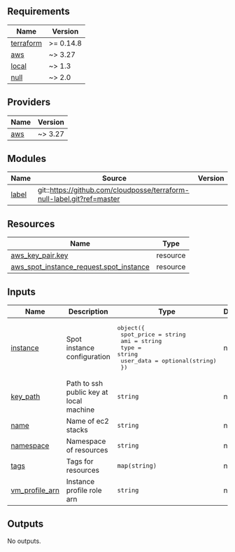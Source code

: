 <!-- BEGINNING OF PRE-COMMIT-TERRAFORM DOCS HOOK -->
## Requirements

| Name | Version |
|------|---------|
| <a name="requirement_terraform"></a> [terraform](#requirement\_terraform) | >= 0.14.8 |
| <a name="requirement_aws"></a> [aws](#requirement\_aws) | ~> 3.27 |
| <a name="requirement_local"></a> [local](#requirement\_local) | ~> 1.3 |
| <a name="requirement_null"></a> [null](#requirement\_null) | ~> 2.0 |

## Providers

| Name | Version |
|------|---------|
| <a name="provider_aws"></a> [aws](#provider\_aws) | ~> 3.27 |

## Modules

| Name | Source | Version |
|------|--------|---------|
| <a name="module_label"></a> [label](#module\_label) | git::https://github.com/cloudposse/terraform-null-label.git?ref=master |  |

## Resources

| Name | Type |
|------|------|
| [aws_key_pair.key](https://registry.terraform.io/providers/hashicorp/aws/latest/docs/resources/key_pair) | resource |
| [aws_spot_instance_request.spot_instance](https://registry.terraform.io/providers/hashicorp/aws/latest/docs/resources/spot_instance_request) | resource |

## Inputs

| Name | Description | Type | Default | Required |
|------|-------------|------|---------|:--------:|
| <a name="input_instance"></a> [instance](#input\_instance) | Spot instance configuration | <pre>object({<br>    spot_price = string<br>    ami        = string<br>    type       = string<br>    user_data  = optional(string)<br>  })</pre> | n/a | yes |
| <a name="input_key_path"></a> [key\_path](#input\_key\_path) | Path to ssh public key at local machine | `string` | n/a | yes |
| <a name="input_name"></a> [name](#input\_name) | Name of ec2 stacks | `string` | n/a | yes |
| <a name="input_namespace"></a> [namespace](#input\_namespace) | Namespace of resources | `string` | n/a | yes |
| <a name="input_tags"></a> [tags](#input\_tags) | Tags for resources | `map(string)` | n/a | yes |
| <a name="input_vm_profile_arn"></a> [vm\_profile\_arn](#input\_vm\_profile\_arn) | Instance profile role arn | `string` | n/a | yes |

## Outputs

No outputs.
<!-- END OF PRE-COMMIT-TERRAFORM DOCS HOOK -->
